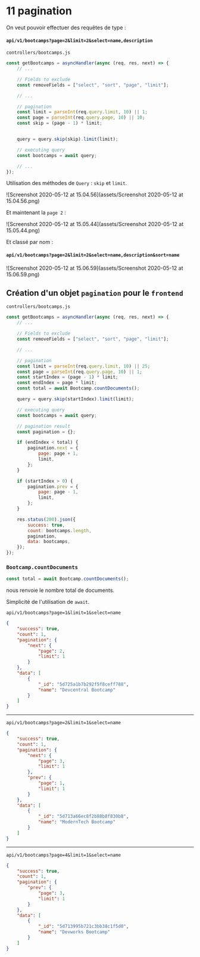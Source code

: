 # 11 pagination

On veut pouvoir effectuer des requêtes de type :

#### `api/v1/bootcamps?page=2&limit=2&select=name,description`

`controllers/bootcamps.js`

```js
const getBootcamps = asyncHandler(async (req, res, next) => {
    // ...

    // Fields to exclude
    const removeFields = ["select", "sort", "page", "limit"];

    // ...

    // pagination
    const limit = parseInt(req.query.limit, 10) || 1;
    const page = parseInt(req.query.page, 10) || 10;
    const skip = (page - 1) * limit;


    query = query.skip(skip).limit(limit);

    // executing query
    const bootcamps = await query;

    // ...
});
```

Utilisation des méthodes de `Query` : `skip` et `limit`.

![Screenshot 2020-05-12 at 15.04.56](assets/Screenshot 2020-05-12 at 15.04.56.png)

Et maintenant la `page 2` :

![Screenshot 2020-05-12 at 15.05.44](assets/Screenshot 2020-05-12 at 15.05.44.png)

Et classé par nom :

#### `api/v1/bootcamps?page=2&limit=2&select=name,description&sort=name`

![Screenshot 2020-05-12 at 15.06.59](assets/Screenshot 2020-05-12 at 15.06.59.png)

## Création d'un objet `pagination` pour le `frontend`

`controllers/bootcamps.js`

```js
const getBootcamps = asyncHandler(async (req, res, next) => {
    // ...

    // Fields to exclude
    const removeFields = ["select", "sort", "page", "limit"];

    // ...

    // pagination
    const limit = parseInt(req.query.limit, 10) || 25;
    const page = parseInt(req.query.page, 10) || 1;
    const startIndex = (page - 1) * limit;
    const endIndex = page * limit;
    const total = await Bootcamp.countDocuments();

    query = query.skip(startIndex).limit(limit);

    // executing query
    const bootcamps = await query;

    // pagination result
    const pagination = {};

    if (endIndex < total) {
        pagination.next = {
            page: page + 1,
            limit,
        };
    }

    if (startIndex > 0) {
        pagination.prev = {
            page: page - 1,
            limit,
        };
    }

    res.status(200).json({
        success: true,
        count: bootcamps.length,
        pagination,
        data: bootcamps,
    });
});
```

### `Bootcamp.countDocuments`

```js
const total = await Bootcamp.countDocuments();
```

nous renvoie le nombre total de documents.

Simplicité de l'utilisation de `await`.

`api/v1/bootcamps?page=1&limit=1&select=name`

```json
{
    "success": true,
    "count": 1,
    "pagination": {
        "next": {
            "page": 2,
            "limit": 1
        }
    },
    "data": [
        {
            "_id": "5d725a1b7b292f5f8ceff788",
            "name": "Devcentral Bootcamp"
        }
    ]
}
```

---

`api/v1/bootcamps?page=2&limit=1&select=name`

```json
{
    "success": true,
    "count": 1,
    "pagination": {
        "next": {
            "page": 3,
            "limit": 1
        },
        "prev": {
            "page": 1,
            "limit": 1
        }
    },
    "data": [
        {
            "_id": "5d713a66ec8f2b88b8f830b8",
            "name": "ModernTech Bootcamp"
        }
    ]
}
```

---

`api/v1/bootcamps?page=4&limit=1&select=name`

```json
{
    "success": true,
    "count": 1,
    "pagination": {
        "prev": {
            "page": 3,
            "limit": 1
        }
    },
    "data": [
        {
            "_id": "5d713995b721c3bb38c1f5d0",
            "name": "Devworks Bootcamp"
        }
    ]
}
```


